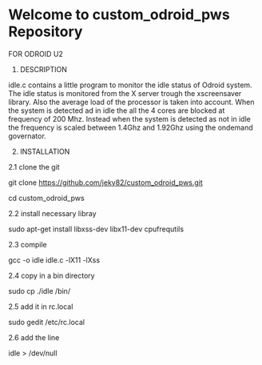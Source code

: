 Welcome to custom_odroid_pws Repository
=================
FOR ODROID U2

1. DESCRIPTION

idle.c contains a little program to monitor the idle status of 
Odroid system. The idle status is monitored from the X server
trough the xscreensaver library. Also the average load of the
processor is taken into account.
When the system is detected ad in idle the all the 4 cores are
blocked at frequency of 200 Mhz. Instead when the system is detected
as not in idle the frequency is scaled between 1.4Ghz and 1.92Ghz
using the ondemand governator. 

2. INSTALLATION

2.1 clone the git

git clone https://github.com/jeky82/custom_odroid_pws.git

cd custom_odroid_pws

2.2 install necessary libray

sudo apt-get install libxss-dev libx11-dev cpufrequtils

2.3 compile

gcc -o idle idle.c -lX11 -lXss

2.4 copy in a bin directory

sudo cp ./idle /bin/

2.5 add it in rc.local

sudo gedit /etc/rc.local

2.6 add the line

idle > /dev/null
